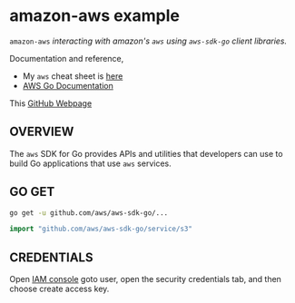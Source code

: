 # amazon-aws example

`amazon-aws` _interacting with amazon's `aws` using `aws-sdk-go` client libraries._

Documentation and reference,

* My `aws` cheat sheet is
  [here](https://github.com/JeffDeCola/my-cheat-sheets/tree/master/software/service-providers/amazon-web-services-cheat-sheet)
* [AWS Go Documentation](https://aws.amazon.com/sdk-for-go/)

This [GitHub Webpage](https://jeffdecola.github.io/my-go-examples/)

## OVERVIEW

The `aws` SDK for Go provides APIs and utilities that developers can use
to build Go applications that use `aws` services.

## GO GET

```bash
go get -u github.com/aws/aws-sdk-go/...
```

```go
import "github.com/aws/aws-sdk-go/service/s3"
```

## CREDENTIALS

Open [IAM console](https://console.aws.amazon.com/iam/home?#/home)
goto user, open the security credentials tab, and then
choose create access key.
